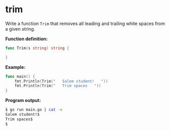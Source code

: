 # trim


Write a function `Trim` that removes all leading and trailing white spaces from a given string.

**Function definition:**

```go
func Trim(s string) string {

}
```

**Example:**

```go
func main() {
    fmt.Println(Trim("   Salem student!   "))
    fmt.Println(Trim("   Trim spaces   "))
}
```

**Program output:**

```sh
$ go run main.go | cat -e
Salem student!$
Trim spaces$
$
```
